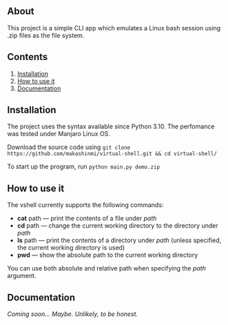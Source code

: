## About 
This project is a simple CLI app which emulates a Linux bash session using .zip files as the file system.

## Contents 
1. [Installation](##installation)
2. [How to use it](##how-to-use-it)
3. [Documentation](##documentation)

## Installation 
The project uses the syntax available since Python 3.10. The perfomance was tested under Manjaro Linux OS. 

Download the source code using `git clone https://github.com/makashinmi/virtual-shell.git && cd virtual-shell/`

To start up the program, run `python main.py demo.zip`

## How to use it 
The vshell currently supports the following commands:

- **cat** path — print the contents of a file under *path* 
- **cd** path — change the current working directory to the directory under *path* 
- **ls** path — print the contents of a directory under *path* (unless specified, the current working directory is used) 
- **pwd** — show the absolute path to the current working directory 

You can use both absolute and relative path when specifying the *path* argument.

## Documentation 
*Coming soon... Maybe. Unlikely, to be honest.*
